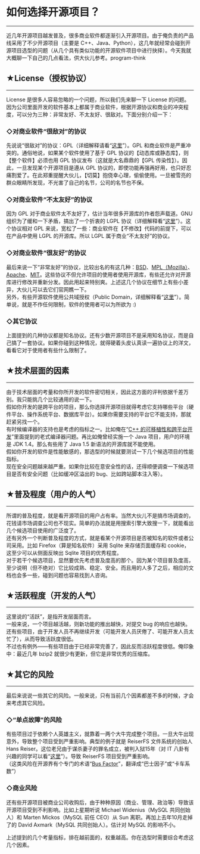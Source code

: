 # 如何选择开源项目？ 

-----

 近几年开源项目越发普及，很多商业软件都逐渐引入开源项目。由于俺负责的产品线采用了不少开源项目（主要是 C++、Java、Python），这几年就经常会碰到开源项目选型的问题（从几个具有类似功能的开源软件项目中进行抉择）。今天我就大概聊一下自己的几点看法，供大伙儿参考。program-think  
   
   
 ## ★License（授权协议）
--------------

  
 License 是很多人容易忽略的一个问题，所以我们先来聊一下 License 的问题。因为公司里面开发的软件基本上都属于商业软件，根据开源协议和商业的冲突程度，可以分为三种：非常友好、不太友好、很敌对。下面分别介绍一下：  
   
 ### ◇对商业软件“很敌对”的协议

  
 先说说“很敌对”的协议：GPL（详细解释请看“[这里](https://en.wikipedia.org/wiki/GNU_General_Public_License)”）。GPL 和商业软件是严重冲突的。通俗地说，如果某个软件使用了基于 GPL 协议的【动态库或静态库】，则【整个软件】必须也用 GPL 协议发布（这就是大名鼎鼎的【GPL 传染性】）。因此，一旦发现某个开源项目是遵从 GPL 协议的，即使功能再强再好用，也只好忍痛割爱了。在此郑重提醒大伙儿，【切莫】抱侥幸心理，偷偷使用。一旦被雪亮的群众眼睛所发现，不光害了自己的名节，公司的名节也不保。  
   
 ### ◇对商业软件“不太友好”的协议

  
 因为 GPL 对于商业软件太不友好了，估计当年很多开源库的作者怨声载道。GNU 组织为了缓和一下矛盾，搞出了一个折衷的 LGPL 协议（详细解释看“[这里](https://en.wikipedia.org/wiki/GNU_Lesser_General_Public_License)”）。这个协议相对 GPL 来说，宽松了一些：商业软件在【不修改】代码的前提下，可以在产品中使用 LGPL 的开源库。所以 LGPL 属于商业“不太友好”的协议。  
   
 ### ◇对商业软件“很友好”的协议

  
 最后来说一下“非常友好”的协议，比较出名的有这几种：[BSD](https://en.wikipedia.org/wiki/BSD_license)、[MPL（Mozilla）](https://en.wikipedia.org/wiki/Mozilla_Public_License)、[Apache](https://en.wikipedia.org/wiki/Apache_License)、[MIT](https://en.wikipedia.org/wiki/MIT_License)。这些协议不但允许项目的使用者使用开源库，有些还允许对开源库进行修改并重新分发。因此用起来特别爽。上述这几个协议在细节上有些小差异，大伙儿可以去它们官网瞧一下。  
 另外，有些开源软件使用公共域授权（Public Domain，详细解释看“[这里](https://en.wikipedia.org/wiki/Public_domain)”）。简单说，就是不作任何限制，软件的使用者可以为所欲为 :)  
   
 ### ◇其它协议

  
 上面提到的几种协议都是知名协议。还有少数开源项目不是采用知名协议，而是自己搞了一套协议。如果你碰到这种情况，就得硬着头皮认真读一遍协议上的洋文，看看它对于使用者有些什么限制了。  
   
   
 ## ★技术层面的因素
--------

  
 由于技术层面的考量和你所开发的软件密切相关，因此这方面的评判依据千差万别。我只能挑几个比较通用的说一下。  
 假如你开发的是跨平台的项目，那么你选择开源项目就得考虑它支持哪些平台（硬件平台、操作系统平台、数据库平台）。如果你需要支持的平台它不能支持，那就赶紧另找一个。  
 有时候编译器的支持也是考虑的指标之一。比如俺在“[C++ 的可移植性和跨平台开发](https://program-think.blogspot.com/2009/01/cxx-cross-platform-develop-0-overview.html)”里面提到的老式编译器问题。再比如俺曾经实施一个 Java 项目，用户的环境是 JDK 1.4。那么有些用了 Java 1.5 新语法的开源库就不能使用。  
 假如你开发的软件是性能敏感的，那选型的时候就要测试一下几个候选项目的性能指标。  
 现在安全问题越来越严重。如果你比较在意安全性的话，还得顺便调查一下候选项目是否有安全问题（比如缓冲区溢出的 bug、比如跨站脚本注入等）。  
   
   
 ## ★普及程度（用户的人气）
------------

  
 所谓的普及程度，就是看开源项目的用户占有率。当然大伙儿不是搞市场调查的，花钱请市场调查公司也不现实。简单的办法就是用搜索引擎大致搜一下，就能看出几个候选项目使用的广泛度了。  
 还有另外一个判断普及程度的方式，就是看某个开源项目是否被知名的软件或者公司采用。比如 Firefox（算是知名软件）采用 Sqlite 来存储页面缓存和 cookie，这至少可以从侧面反映出 Sqlite 项目的优秀程度。  
 对于若干个候选项目，显然要优先考虑普及度高的那个。因为某个项目普及度高，至少说明（但不绝对）它比较成熟、稳定、安全。而且用的人多了之后，相应的文档也会多一些，碰到问题也容易找到人咨询。  
   
   
 ## ★活跃程度（开发的人气）
------------

  
 这里说的“活跃”，是指开发层面而言。  
 一般来说，一个项目越活越，则新功能的推出越快，对提交 bug 的响应也越快。还有些项目，由于开发人员不再继续开发（可能开发人员厌倦了、可能开发人员太忙了），从而导致活跃度很低。  
 不过也有例外——有些项目由于已经非常完善了，因此反而活跃程度很低。俺印象中：最近几年 bzip2 就很少有更新，但它是非常优秀的压缩库。  
   
   
 ## ★其它的风险
------

  
 最后来说说一些其它的风险。一般来说，只有当前几个因素都差不多的时候，才会来考虑其它风险。  
   
 ### ◇“单点故障”的风险

  
 有些项目过于依赖个人英雄主义，就靠着一两个大牛完成整个项目。一旦大牛出现意外，导致整个项目受到严重影响。典型的例子就是 ReiserFS 文件系统的创始人 Hans Reiser。这位老兄由于谋杀妻子的罪名成立，被判入狱15年（对 IT 八卦有兴趣的同学可以看“[这里](https://en.wikipedia.org/wiki/Hans_Reiser)”）。导致 ReiserFS 项目受到严重影响。  
 （这类风险在开源界有个专门的术语“[Bus Factor](https://en.wikipedia.org/wiki/Bus_factor)”，翻译成“巴士因子”或“卡车系数”）  
   
 ### ◇商业风险

  
 还有些开源项目被商业公司收购后，由于种种原因（商业、管理、政治等）导致该开源项目受到不利影响。比如上星期听说 Michael Widenius（MySQL 共同创始人）和 Marten Mickos（MySQL 前任 CEO）从 Sun 离职。再加上去年10月走掉了的 David Axmark（MySQL 共同创始人）。估计对 MySQL 的影响不小。  
   
 上述提到的几个考量指标，排在越前面的，权重越高。你在选型时需要综合考虑这几个因素。 